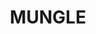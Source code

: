 ---
lastmod: '2025-04-06T06:05:20+00:00'
latitude: -29.035918
layout: suburb
longitude: 150.435032
postcode: '2408'
state: NSW
title: MUNGLE
url: /nsw/mungle/
---